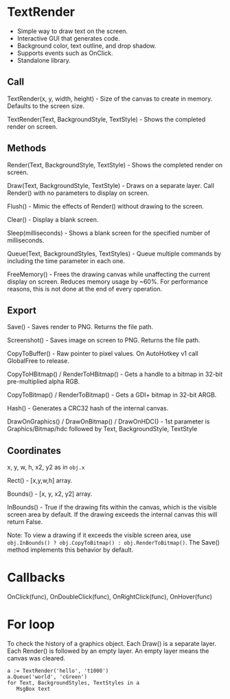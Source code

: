 # TextRender

* Simple way to draw text on the screen.
* Interactive GUI that generates code.
* Background color, text outline, and drop shadow.
* Supports events such as OnClick.
* Standalone library.

## Call

TextRender(x, y, width, height) - Size of the canvas to create in memory. Defaults to the screen size.

TextRender(Text, BackgroundStyle, TextStyle) - Shows the completed render on screen.

## Methods

Render(Text, BackgroundStyle, TextStyle) - Shows the completed render on screen.

Draw(Text, BackgroundStyle, TextStyle) - Draws on a separate layer. Call Render() with no parameters to display on screen.

Flush() - Mimic the effects of Render() without drawing to the screen. 

Clear() - Display a blank screen. 

Sleep(milliseconds) - Shows a blank screen for the specified number of milliseconds.

Queue(Text, BackgroundStyles, TextStyles) - Queue multiple commands by including the time parameter in each one.

FreeMemory() - Frees the drawing canvas while unaffecting the current display on screen. Reduces memory usage by ~60%. For performance reasons, this is not done at the end of every operation. 

## Export

Save() - Saves render to PNG. Returns the file path.

Screenshot() - Saves image on screen to PNG. Returns the file path.

CopyToBuffer() - Raw pointer to pixel values. On AutoHotkey v1 call GlobalFree to release. 

CopyToHBitmap() / RenderToHBitmap() - Gets a handle to a bitmap in 32-bit pre-multiplied alpha RGB.

CopyToBitmap() / RenderToBitmap() - Gets a GDI+ bitmap in 32-bit ARGB.

Hash() - Generates a CRC32 hash of the internal canvas. 

DrawOnGraphics() / DrawOnBitmap() / DrawOnHDC() - 1st parameter is Graphics/Bitmap/hdc followed by Text, BackgroundStyle, TextStyle

## Coordinates

x, y, w, h, x2, y2 as in ```obj.x```

Rect() - [x,y,w,h] array. 

Bounds() - [x, y, x2, y2] array.

InBounds() - True if the drawing fits within the canvas, which is the visible screen area by default. If the drawing exceeds the internal canvas this will return False.

Note: To view a drawing if it exceeds the visible screen area, use ```obj.InBounds() ? obj.CopyToBitmap() : obj.RenderToBitmap()```. The Save() method implements this behavior by default. 

# Callbacks

OnClick(func), OnDoubleClick(func), OnRightClick(func), OnHover(func)

# For loop

To check the history of a graphics object.
Each Draw() is a separate layer. 
Each Render() is followed by an empty layer. 
An empty layer means the canvas was cleared. 

```
a := TextRender('hello', 't1000')
a.Queue('world', 'cGreen')
for Text, BackgroundStyles, TextStyles in a
   MsgBox text
```
